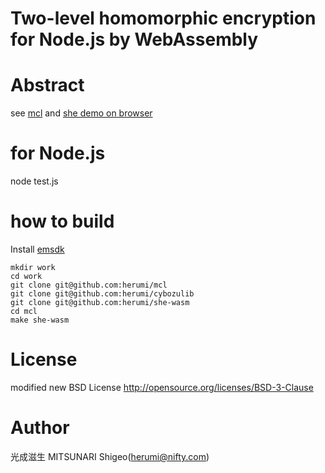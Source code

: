 # Two-level homomorphic encryption for Node.js by WebAssembly

# Abstract

see [mcl](https://github.com/herumi/mcl) and [she demo on browser](https://herumi.github.io/mcl/demo/she2.html)

# for Node.js
node test.js

# how to build
Install [emsdk](https://github.com/juj/emsdk.git)

```
mkdir work
cd work
git clone git@github.com:herumi/mcl
git clone git@github.com:herumi/cybozulib
git clone git@github.com:herumi/she-wasm
cd mcl
make she-wasm

```

# License

modified new BSD License
http://opensource.org/licenses/BSD-3-Clause

# Author

光成滋生 MITSUNARI Shigeo(herumi@nifty.com)
